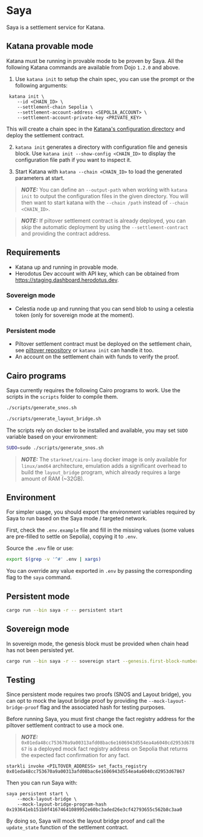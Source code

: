 # Saya

Saya is a settlement service for Katana.

## Katana provable mode

Katana must be running in provable mode to be proven by Saya.
All the following Katana commands are available from Dojo `1.2.0` and above.

1. Use `katana init` to setup the chain spec, you can use the prompt or the following arguments:

```
 katana init \
    --id <CHAIN_ID> \
    --settlement-chain Sepolia \
    --settlement-account-address <SEPOLIA_ACCOUNT> \
    --settlement-account-private-key <PRIVATE_KEY>
```

This will create a chain spec in the [Katana's configuration directory](https://github.com/dojoengine/dojo/blob/5e1f3b93e769d135b7a01d3c7e648cc9e0f7e7fa/crates/katana/chain-spec/src/rollup/file.rs#L272) and deploy the settlement contract.

2. `katana init` generates a directory with configuration file and genesis block. Use `katana init --show-config <CHAIN_ID>` to display the configuration file path if you want to inspect it.

3. Start Katana with `katana --chain <CHAIN_ID>` to load the generated parameters at start.

> **_NOTE:_** You can define an `--output-path` when working with `katana init` to output the configuration files in the given directory. You will then want to start katana with the `--chain /path` instead of `--chain <CHAIN_ID>`.

> **_NOTE:_** If piltover settlement contract is already deployed, you can skip the automatic deployment by using the `--settlement-contract` and providing the contract address.

## Requirements

- Katana up and running in provable mode.
- Herodotus Dev account with API key, which can be obtained from https://staging.dashboard.herodotus.dev.

### Sovereign mode

- Celestia node up and running that you can send blob to using a celestia token (only for sovereign mode at the moment).

### Persistent mode

- Piltover settlement contract must be deployed on the settlement chain, see [piltover repository](https://github.com/keep-starknet-strange/piltover) or `katana init` can handle it too.
- An account on the settlement chain with funds to verify the proof.

## Cairo programs

Saya currently requires the following Cairo programs to work. Use the scripts in the `scripts` folder to compile them.

```bash
./scripts/generate_snos.sh

./scripts/generate_layout_bridge.sh
```

The scripts rely on docker to be installed and available, you may set `SUDO` variable based on your environment:

```bash
SUDO=sudo ./scripts/generate_snos.sh
```

> **_NOTE:_** The `starknet/cairo-lang` docker image is only available for `linux/amd64` architecture, emulation adds a significant overhead to build the `layout_bridge` program, which already requires a large amount of RAM (~32GB).

## Environment

For simpler usage, you should export the environment variables required by Saya to run based on the Saya mode / targeted network.

First, check the `.env.example` file and fill in the missing values (some values are pre-filled to settle on Sepolia), copying it to `.env`.

Source the `.env` file or use:

```bash
export $(grep -v '^#' .env | xargs)
```

You can override any value exported in `.env` by passing the corresponding flag to the `saya` command.

## Persistent mode

```bash
cargo run --bin saya -r -- persistent start
```

## Sovereign mode

In sovereign mode, the genesis block must be provided when chain head has not been persisted yet.

```bash
cargo run --bin saya -r -- sovereign start --genesis.first-block-number <first_block_to_prove>
```

## Testing

Since persistent mode requires two proofs (SNOS and Layout bridge), you can opt to mock the layout bridge proof by providing the `--mock-layout-bridge-proof` flag and the associated hash for testing purposes.

Before running Saya, you must first change the fact registry address for the piltover settlement contract to use a mock one.

> **_NOTE:_** `0x01eda48cc753670a9a00313afd08bac6e1606943d554ea4a6040cd2953d67867` is a deployed mock fact registry address on Sepolia that returns the expected fact confirmation for any fact.

```
starkli invoke <PILTOVER_ADDRESS> set_facts_registry 0x01eda48cc753670a9a00313afd08bac6e1606943d554ea4a6040cd2953d67867
```

Then you can run Saya with:

```
saya persistent start \
    --mock-layout-bridge \
    --mock-layout-bridge-program-hash 0x193641eb151b0f41674641089952e60bc3aded26e3cf42793655c562b8c3aa0
```

By doing so, Saya will mock the layout bridge proof and call the `update_state` function of the settlement contract.
